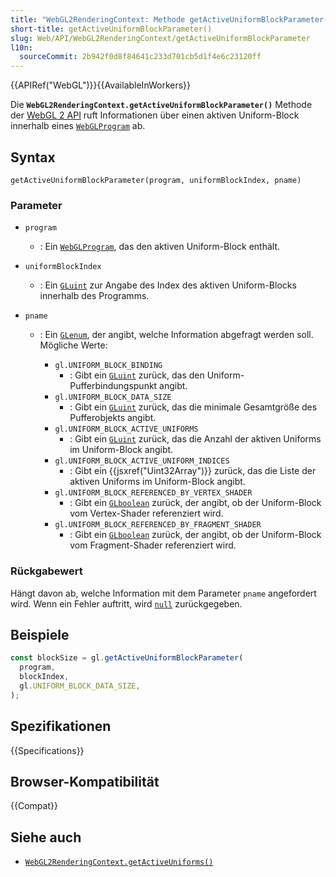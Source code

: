 ```yaml
---
title: "WebGL2RenderingContext: Methode getActiveUniformBlockParameter()"
short-title: getActiveUniformBlockParameter()
slug: Web/API/WebGL2RenderingContext/getActiveUniformBlockParameter
l10n:
  sourceCommit: 2b942f0d8f84641c233d701cb5d1f4e6c23120ff
---
```


{{APIRef("WebGL")}}{{AvailableInWorkers}}

Die
**`WebGL2RenderingContext.getActiveUniformBlockParameter()`**
Methode der [WebGL 2 API](/de/docs/Web/API/WebGL_API) ruft Informationen über einen aktiven Uniform-Block innerhalb eines [`WebGLProgram`](/de/docs/Web/API/WebGLProgram) ab.

## Syntax

```js-nolint
getActiveUniformBlockParameter(program, uniformBlockIndex, pname)
```

### Parameter

- `program`
  - : Ein [`WebGLProgram`](/de/docs/Web/API/WebGLProgram), das den aktiven Uniform-Block enthält.
- `uniformBlockIndex`
  - : Ein [`GLuint`](/de/docs/Web/API/WebGL_API/Types) zur Angabe des Index des aktiven Uniform-Blocks innerhalb des Programms.
- `pname`

  - : Ein [`GLenum`](/de/docs/Web/API/WebGL_API/Types), der angibt, welche Information abgefragt werden soll. Mögliche Werte:

    - `gl.UNIFORM_BLOCK_BINDING`
      - : Gibt ein [`GLuint`](/de/docs/Web/API/WebGL_API/Types) zurück, das den Uniform-Pufferbindungspunkt angibt.
    - `gl.UNIFORM_BLOCK_DATA_SIZE`
      - : Gibt ein [`GLuint`](/de/docs/Web/API/WebGL_API/Types) zurück, das die minimale Gesamtgröße des Pufferobjekts angibt.
    - `gl.UNIFORM_BLOCK_ACTIVE_UNIFORMS`
      - : Gibt ein [`GLuint`](/de/docs/Web/API/WebGL_API/Types) zurück, das die Anzahl der aktiven Uniforms im Uniform-Block angibt.
    - `gl.UNIFORM_BLOCK_ACTIVE_UNIFORM_INDICES`
      - : Gibt ein
        {{jsxref("Uint32Array")}} zurück, das die Liste der aktiven Uniforms im Uniform-Block angibt.
    - `gl.UNIFORM_BLOCK_REFERENCED_BY_VERTEX_SHADER`
      - : Gibt ein
        [`GLboolean`](/de/docs/Web/API/WebGL_API/Types) zurück, der angibt, ob der Uniform-Block vom Vertex-Shader referenziert wird.
    - `gl.UNIFORM_BLOCK_REFERENCED_BY_FRAGMENT_SHADER`
      - : Gibt ein
        [`GLboolean`](/de/docs/Web/API/WebGL_API/Types) zurück, der angibt, ob der Uniform-Block vom Fragment-Shader referenziert wird.

### Rückgabewert

Hängt davon ab, welche Information mit dem Parameter `pname` angefordert wird. Wenn ein Fehler auftritt, wird [`null`](/de/docs/Web/JavaScript/Reference/Operators/null) zurückgegeben.

## Beispiele

```js
const blockSize = gl.getActiveUniformBlockParameter(
  program,
  blockIndex,
  gl.UNIFORM_BLOCK_DATA_SIZE,
);
```

## Spezifikationen

{{Specifications}}

## Browser-Kompatibilität

{{Compat}}

## Siehe auch

- [`WebGL2RenderingContext.getActiveUniforms()`](/de/docs/Web/API/WebGL2RenderingContext/getActiveUniforms)
